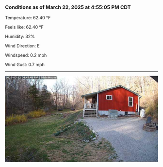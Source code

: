 ### Conditions as of March 22, 2025 at 4:55:05 PM CDT 

Temperature: 62.40 &deg;F

Feels like: 62.40 &deg;F

Humidity: 32%

Wind Direction: E

Windspeed: 0.2 mph

Wind Gust: 0.7 mph

---

<img src="./images/latest.jpeg"/>

